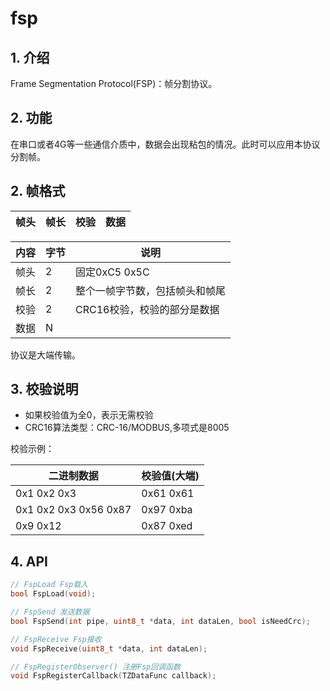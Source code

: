 # fsp

## 1. 介绍
Frame Segmentation Protocol(FSP)：帧分割协议。

## 2. 功能
在串口或者4G等一些通信介质中，数据会出现粘包的情况。此时可以应用本协议分割帧。

## 2. 帧格式

帧头|帧长|校验|数据
-|-|-|-

内容|字节|说明
-|-|-
帧头|2|固定0xC5 0x5C
帧长|2|整个一帧字节数，包括帧头和帧尾
校验|2|CRC16校验，校验的部分是数据
数据|N|

协议是大端传输。

## 3. 校验说明

- 如果校验值为全0，表示无需校验
- CRC16算法类型：CRC-16/MODBUS,多项式是8005

校验示例：

二进制数据|校验值(大端)
-|-
0x1 0x2 0x3|0x61 0x61
0x1 0x2 0x3 0x56 0x87|0x97 0xba
0x9 0x12|0x87 0xed

## 4. API
```c
// FspLoad Fsp载入
bool FspLoad(void);

// FspSend 发送数据
bool FspSend(int pipe, uint8_t *data, int dataLen, bool isNeedCrc);

// FspReceive Fsp接收
void FspReceive(uint8_t *data, int dataLen);

// FspRegisterObserver() 注册Fsp回调函数
void FspRegisterCallback(TZDataFunc callback);
```
